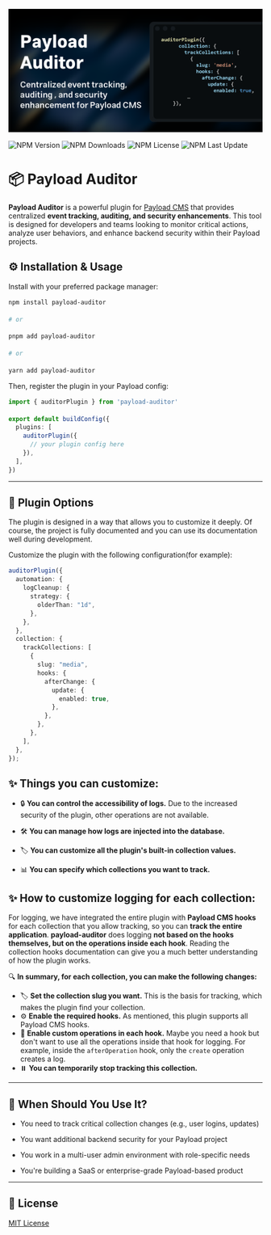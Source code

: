 <p align="center">
  <img src="./assets/payload-auditor-plugin-image-creator.png" alt="Project Cover" />
</p>

![NPM Version](https://img.shields.io/npm/v/payload-auditor)
![NPM Downloads](https://img.shields.io/npm/dw/payload-auditor)
![NPM License](https://img.shields.io/npm/l/payload-auditor)
![NPM Last Update](https://img.shields.io/npm/last-update/payload-auditor)

# 📦 Payload Auditor

**Payload Auditor** is a powerful plugin for [Payload CMS](https://payloadcms.com) that provides centralized **event tracking, auditing, and security enhancements**. This tool is designed for developers and teams looking to monitor critical actions, analyze user behaviors, and enhance backend security within their Payload projects.

## ⚙️ Installation & Usage

Install with your preferred package manager:

```bash
npm install payload-auditor

# or

pnpm add payload-auditor

# or

yarn add payload-auditor
```

Then, register the plugin in your Payload config:

```ts
import { auditorPlugin } from 'payload-auditor'

export default buildConfig({
  plugins: [
    auditorPlugin({
      // your plugin config here
    }),
  ],
})
```

---

## 🔧 Plugin Options

The plugin is designed in a way that allows you to customize it deeply. Of course, the project is fully documented and you can use its documentation well during development.

Customize the plugin with the following configuration(for example):

```ts
auditorPlugin({
  automation: {
    logCleanup: {
      strategy: {
        olderThan: "1d",
      },
    },
  },
  collection: {
    trackCollections: [
      {
        slug: "media",
        hooks: {
          afterChange: {
            update: {
              enabled: true,
            },
          },
        },
      },
    ],
  },
});

```

## ✨ **Things you can customize:**

- 🔒 **You can control the accessibility of logs.** Due to the increased security of the plugin, other operations are not available.

- 🛠️ **You can manage how logs are injected into the database.**

- 🏷️ **You can customize all the plugin's built-in collection values.**

- 📊 **You can specify which collections you want to track.**

## ✨ **How to customize logging for each collection:**

For logging, we have integrated the entire plugin with **Payload CMS hooks** for each collection that you allow tracking, so you can **track the entire application**. **payload-auditor** does logging **not based on the hooks themselves, but on the operations inside each hook**. Reading the collection hooks documentation can give you a much better understanding of how the plugin works.

🔍 **In summary, for each collection, you can make the following changes:**

- 🏷️ **Set the collection slug you want.** This is the basis for tracking, which makes the plugin find your collection.
- ⚙️ **Enable the required hooks.** As mentioned, this plugin supports all Payload CMS hooks.
- 🔄 **Enable custom operations in each hook.** Maybe you need a hook but don't want to use all the operations inside that hook for logging. For example, inside the `afterOperation` hook, only the `create` operation creates a log.
- ⏸️ **You can temporarily stop tracking this collection.**

---

## 🧠 When Should You Use It?

- You need to track critical collection changes (e.g., user logins, updates)

- You want additional backend security for your Payload project

- You work in a multi-user admin environment with role-specific needs

- You're building a SaaS or enterprise-grade Payload-based product

---

## 📄 License

[MIT License](./LICENSE)

